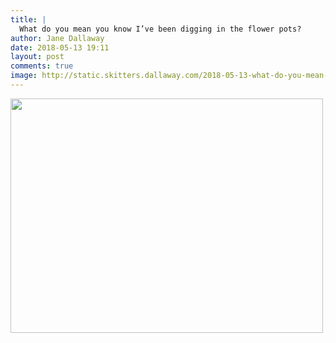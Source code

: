 ```yaml
---
title: |
  What do you mean you know I’ve been digging in the flower pots?
author: Jane Dallaway
date: 2018-05-13 19:11
layout: post
comments: true
image: http://static.skitters.dallaway.com/2018-05-13-what-do-you-mean-you-know-i-ve-been-digging-in-the-flower-pots-thumb-1-IMG-1739.JPG
---
```


<div>
        <a href="http://static.skitters.dallaway.com/2018-05-13-what-do-you-mean-you-know-i-ve-been-digging-in-the-flower-pots-fullsize-1-IMG-1739.JPG">
          <img src="http://static.skitters.dallaway.com/2018-05-13-what-do-you-mean-you-know-i-ve-been-digging-in-the-flower-pots-thumb-1-IMG-1739.JPG" width="500" height="375"/>
        </a>
      </div>


  
      